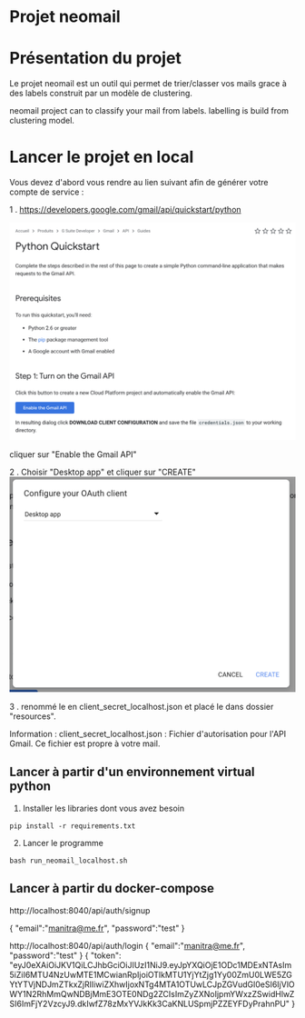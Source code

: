 # Projet neomail

# Présentation du projet
Le projet neomail est un outil qui permet de trier/classer vos mails grace à des labels construit par un modèle de clustering.

neomail project can to classify your mail from labels. labelling is build from clustering model.

# Lancer le projet en local

Vous devez d'abord vous rendre au lien suivant afin de générer votre compte de service :

1 . https://developers.google.com/gmail/api/quickstart/python

![Python Quickstart](docs/images/python_quickstart.png)

cliquer sur "Enable the Gmail API"

2 . Choisir "Desktop app" et cliquer sur "CREATE"
![Generate Json](docs/images/python_quickstart_generate_json.png)

3 . renommé le en client_secret_localhost.json et placé le dans dossier "resources".

Information : client_secret_localhost.json : Fichier d'autorisation pour l'API Gmail. Ce fichier est propre à votre mail.

## Lancer à partir d'un environnement virtual python

1. Installer les libraries dont vous avez besoin
```
pip install -r requirements.txt
```

2. Lancer le programme

```
bash run_neomail_localhost.sh
```

## Lancer à partir du docker-compose



http://localhost:8040/api/auth/signup

{
	"email":"manitra@me.fr",
	"password":"test"
}

http://localhost:8040/api/auth/login
{
	"email":"manitra@me.fr",
	"password":"test"
}
{
    "token": "eyJ0eXAiOiJKV1QiLCJhbGciOiJIUzI1NiJ9.eyJpYXQiOjE1ODc1MDExNTAsIm5iZiI6MTU4NzUwMTE1MCwianRpIjoiOTlkMTU1YjYtZjg1Yy00ZmU0LWE5ZGYtYTVjNDJmZTkxZjRlIiwiZXhwIjoxNTg4MTA1OTUwLCJpZGVudGl0eSI6IjVlOWY1N2RhMmQwNDBjMmE3OTE0NDg2ZCIsImZyZXNoIjpmYWxzZSwidHlwZSI6ImFjY2VzcyJ9.dkIwfZ78zMxYVJkKk3CaKNLUSpmjPZZEYFDyPrahnPU"
}
